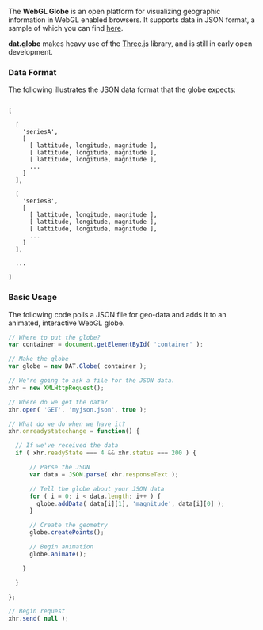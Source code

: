The **WebGL Globe** is an open platform for visualizing geographic
information in
 WebGL enabled browsers. It supports data in JSON format,
 a sample of which you can find [here](https://https://github.com/dataarts/dat.globe/raw/master/globe/population909500.json).

**dat.globe** makes heavy use of the [Three.js](https://github.com/mrdoob/three.js/)
library, and is still in early open development.


### Data Format ###

The following illustrates the JSON data format that the globe expects:

```

[

  [
    'seriesA',
    [
      [ lattitude, longitude, magnitude ],
      [ lattitude, longitude, magnitude ],
      [ lattitude, longitude, magnitude ],
      ...
    ]
  ],

  [
    'seriesB',
    [
      [ lattitude, longitude, magnitude ],
      [ lattitude, longitude, magnitude ],
      [ lattitude, longitude, magnitude ],
      ...
    ]
  ],

  ...

]

```

### Basic Usage ###

The following code polls a JSON file for geo-data and adds it to an animated,
 interactive WebGL globe.

```javascript
// Where to put the globe?
var container = document.getElementById( 'container' );

// Make the globe
var globe = new DAT.Globe( container );

// We're going to ask a file for the JSON data.
xhr = new XMLHttpRequest();

// Where do we get the data?
xhr.open( 'GET', 'myjson.json', true );

// What do we do when we have it?
xhr.onreadystatechange = function() {

  // If we've received the data
  if ( xhr.readyState === 4 && xhr.status === 200 ) {

      // Parse the JSON
      var data = JSON.parse( xhr.responseText );

      // Tell the globe about your JSON data
      for ( i = 0; i < data.length; i++ ) {
        globe.addData( data[i][1], 'magnitude', data[i][0] );
      }

      // Create the geometry
      globe.createPoints();

      // Begin animation
      globe.animate();

    }

  }

};

// Begin request
xhr.send( null );
```